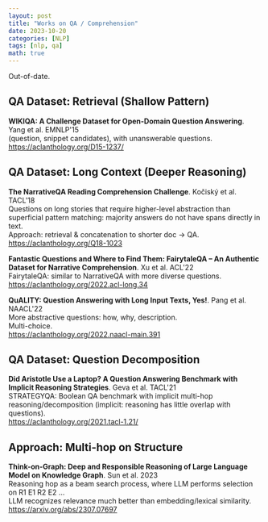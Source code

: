 ```yaml
---
layout: post
title: "Works on QA / Comprehension"
date: 2023-10-20
categories: [NLP]
tags: [nlp, qa]
math: true
---
```


Out-of-date.

## QA Dataset: Retrieval (Shallow Pattern)

**WIKIQA: A Challenge Dataset for Open-Domain Question Answering**. Yang et al. EMNLP'15\
(question, snippet candidates), with unanswerable questions.\
<https://aclanthology.org/D15-1237/>

## QA Dataset: Long Context (Deeper Reasoning)

**The NarrativeQA Reading Comprehension Challenge**. Kočiský et al. TACL'18\
Questions on long stories that require higher-level abstraction than superficial pattern matching: majority answers do not have spans directly in text.\
Approach: retrieval & concatenation to shorter doc -> QA.\
<https://aclanthology.org/Q18-1023>

**Fantastic Questions and Where to Find Them: FairytaleQA – An Authentic Dataset for Narrative Comprehension**. Xu et al. ACL'22\
FairytaleQA: similar to NarrativeQA with more diverse questions.\
<https://aclanthology.org/2022.acl-long.34>

**QuALITY: Question Answering with Long Input Texts, Yes!**. Pang et al. NAACL'22\
More abstractive questions: how, why, description.\
Multi-choice.\
<https://aclanthology.org/2022.naacl-main.391>

## QA Dataset: Question Decomposition

**Did Aristotle Use a Laptop? A Question Answering Benchmark with Implicit Reasoning Strategies**. Geva et al. TACL'21\
STRATEGYQA: Boolean QA benchmark with implicit multi-hop reasoning/decomposition (implicit: reasoning has little overlap with questions).\
<https://aclanthology.org/2021.tacl-1.21/>


## Approach: Multi-hop on Structure

**Think-on-Graph: Deep and Responsible Reasoning of Large Language Model on Knowledge Graph**. Sun et al. 2023\
Reasoning hop as a beam search process, where LLM performs selection on R1 E1 R2 E2 ...\
LLM recognizes relevance much better than embedding/lexical similarity.\
<https://arxiv.org/abs/2307.07697>
